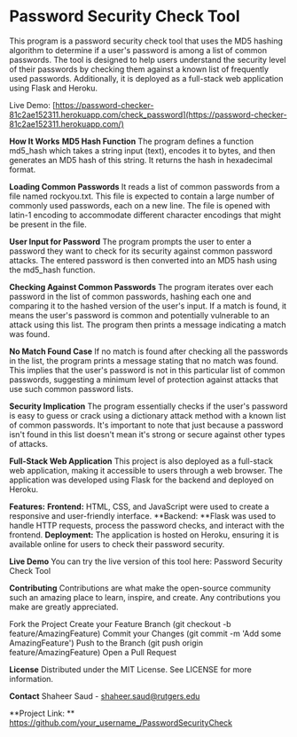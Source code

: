 # Password Security Check Tool
This program is a password security check tool that uses the MD5 hashing algorithm to determine if a user's password is among a list of common passwords. The tool is designed to help users understand the security level of their passwords by checking them against a known list of frequently used passwords. Additionally, it is deployed as a full-stack web application using Flask and Heroku.

Live Demo: [https://password-checker-81c2ae152311.herokuapp.com/check_password](https://password-checker-81c2ae152311.herokuapp.com/)

**How It Works**
**MD5 Hash Function**
The program defines a function md5_hash which takes a string input (text), encodes it to bytes, and then generates an MD5 hash of this string. It returns the hash in hexadecimal format.

**Loading Common Passwords**
It reads a list of common passwords from a file named rockyou.txt. This file is expected to contain a large number of commonly used passwords, each on a new line. The file is opened with latin-1 encoding to accommodate different character encodings that might be present in the file.

**User Input for Password**
The program prompts the user to enter a password they want to check for its security against common password attacks. The entered password is then converted into an MD5 hash using the md5_hash function.

**Checking Against Common Passwords**
The program iterates over each password in the list of common passwords, hashing each one and comparing it to the hashed version of the user's input. If a match is found, it means the user's password is common and potentially vulnerable to an attack using this list. The program then prints a message indicating a match was found.

**No Match Found Case**
If no match is found after checking all the passwords in the list, the program prints a message stating that no match was found. This implies that the user's password is not in this particular list of common passwords, suggesting a minimum level of protection against attacks that use such common password lists.

**Security Implication**
The program essentially checks if the user's password is easy to guess or crack using a dictionary attack method with a known list of common passwords. It's important to note that just because a password isn't found in this list doesn't mean it's strong or secure against other types of attacks.

**Full-Stack Web Application**
This project is also deployed as a full-stack web application, making it accessible to users through a web browser. The application was developed using Flask for the backend and deployed on Heroku.

**Features:**
**Frontend:** HTML, CSS, and JavaScript were used to create a responsive and user-friendly interface.
**Backend: **Flask was used to handle HTTP requests, process the password checks, and interact with the frontend.
**Deployment:** The application is hosted on Heroku, ensuring it is available online for users to check their password security.

**Live Demo**
You can try the live version of this tool here: Password Security Check Tool


**Contributing**
Contributions are what make the open-source community such an amazing place to learn, inspire, and create. Any contributions you make are greatly appreciated.

Fork the Project
Create your Feature Branch (git checkout -b feature/AmazingFeature)
Commit your Changes (git commit -m 'Add some AmazingFeature')
Push to the Branch (git push origin feature/AmazingFeature)
Open a Pull Request

**License**
Distributed under the MIT License. See LICENSE for more information.

**Contact**
Shaheer Saud - shaheer.saud@rutgers.edu

**Project Link: ** https://github.com/your_username_/PasswordSecurityCheck
